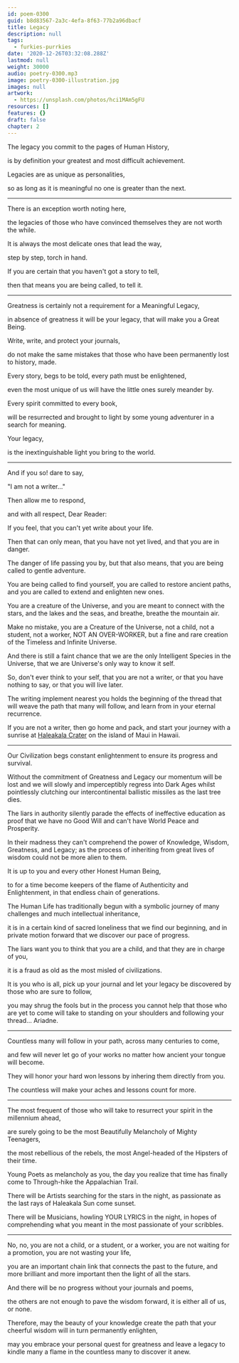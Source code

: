 ```yaml
---
id: poem-0300
guid: b8d83567-2a3c-4efa-8f63-77b2a96dbacf
title: Legacy
description: null
tags:
  - furkies-purrkies
date: '2020-12-26T03:32:08.288Z'
lastmod: null
weight: 30000
audio: poetry-0300.mp3
image: poetry-0300-illustration.jpg
images: null
artwork:
  - https://unsplash.com/photos/hci1MAm5gFU
resources: []
features: {}
draft: false
chapter: 2
---
```


The legacy you commit to the pages of Human History,

is by definition your greatest and most difficult achievement.

Legacies are as unique as personalities,

so as long as it is meaningful no one is greater than the next.

---

There is an exception worth noting here,

the legacies of those who have convinced themselves they are not worth the while.

It is always the most delicate ones that lead the way,

step by step, torch in hand.

If you are certain that you haven't got a story to tell,

then that means you are being called, to tell it.

---

Greatness is certainly not a requirement for a Meaningful Legacy,

in absence of greatness it will be your legacy, that will make you a Great Being.

Write, write, and protect your journals,

do not make the same mistakes that those who have been permanently lost to history, made.

Every story, begs to be told, every path must be enlightened,

even the most unique of us will have the little ones surely meander by.

Every spirit committed to every book,

will be resurrected and brought to light by some young adventurer in a search for meaning.

Your legacy,

is the inextinguishable light you bring to the world.

---

And if you so! dare to say,

"I am not a writer..."

Then allow me to respond,

and with all respect, Dear Reader:

If you feel, that you can't yet write about your life.

Then that can only mean, that you have not yet lived, and that you are in danger.

The danger of life passing you by, but that also means, that you are being called to gentle adventure.

You are being called to find yourself, you are called to restore ancient paths, and you are called to extend and enlighten new ones.

You are a creature of the Universe, and you are meant to connect with the stars, and the lakes and the seas, and breathe, breathe the mountain air.

Make no mistake, you are a Creature of the Universe, not a child, not a student, not a worker, NOT AN OVER-WORKER, but a fine and rare creation of the Timeless and Infinite Universe.

And there is still a faint chance that we are the only Intelligent Species in the Universe, that we are Universe's only way to know it self.

So, don't ever think to your self, that you are not a writer, or that you have nothing to say, or that you will live later.

The writing implement nearest you holds the beginning of the thread that will weave the path that many will follow, and learn from in your eternal recurrence.

If you are not a writer, then go home and pack, and start your journey with a sunrise at [Haleakala Crater](https://en.wikipedia.org/wiki/Haleakal%C4%81) on the island of Maui in Hawaii.

---

Our Civilization begs constant enlightenment to ensure its progress and survival.

Without the commitment of Greatness and Legacy our momentum will be lost and we will slowly and imperceptibly regress into Dark Ages whilst pointlessly clutching our intercontinental ballistic missiles as the last tree dies.

The liars in authority silently parade the effects of ineffective education as proof that we have no Good Will and can't have World Peace and Prosperity.

In their madness they can't comprehend the power of Knowledge, Wisdom, Greatness, and Legacy; as the process of inheriting from great lives of wisdom could not be more alien to them.

It is up to you and every other Honest Human Being,

to for a time become keepers of the flame of Authenticity and Enlightenment, in that endless chain of generations.

The Human Life has traditionally begun with a symbolic journey of many challenges and much intellectual inheritance,

it is in a certain kind of sacred loneliness that we find our beginning, and in private motion forward that we discover our pace of progress.

The liars want you to think that you are a child, and that they are in charge of you,

it is a fraud as old as the most misled of civilizations.

It is you who is all, pick up your journal and let your legacy be discovered by those who are sure to follow,

you may shrug the fools but in the process you cannot help that those who are yet to come will take to standing on your shoulders and following your thread... Ariadne.

---

Countless many will follow in your path, across many centuries to come,

and few will never let go of your works no matter how ancient your tongue will become.

They will honor your hard won lessons by inhering them directly from you.

The countless will make your aches and lessons count for more.

---

The most frequent of those who will take to resurrect your spirit in the millennium ahead,

are surely going to be the most Beautifully Melancholy of Mighty Teenagers,

the most rebellious of the rebels, the most Angel-headed of the Hipsters of their time.

Young Poets as melancholy as you, the day you realize that time has finally come to Through-hike the Appalachian Trail.

There will be Artists searching for the stars in the night, as passionate as the last rays of Haleakala Sun come sunset.

There will be Musicians, howling YOUR LYRICS in the night, in hopes of comprehending what you meant in the most passionate of your scribbles.

---

No, no, you are not a child, or a student, or a worker, you are not waiting for a promotion, you are not wasting your life,

you are an important chain link that connects the past to the future, and more brilliant and more important then the light of all the stars.

And there will be no progress without your journals and poems,

the others are not enough to pave the wisdom forward, it is either all of us, or none.

Therefore, may the beauty of your knowledge create the path that your cheerful wisdom will in turn permanently enlighten,

may you embrace your personal quest for greatness and leave a legacy to kindle many a flame in the countless many to discover it anew.
